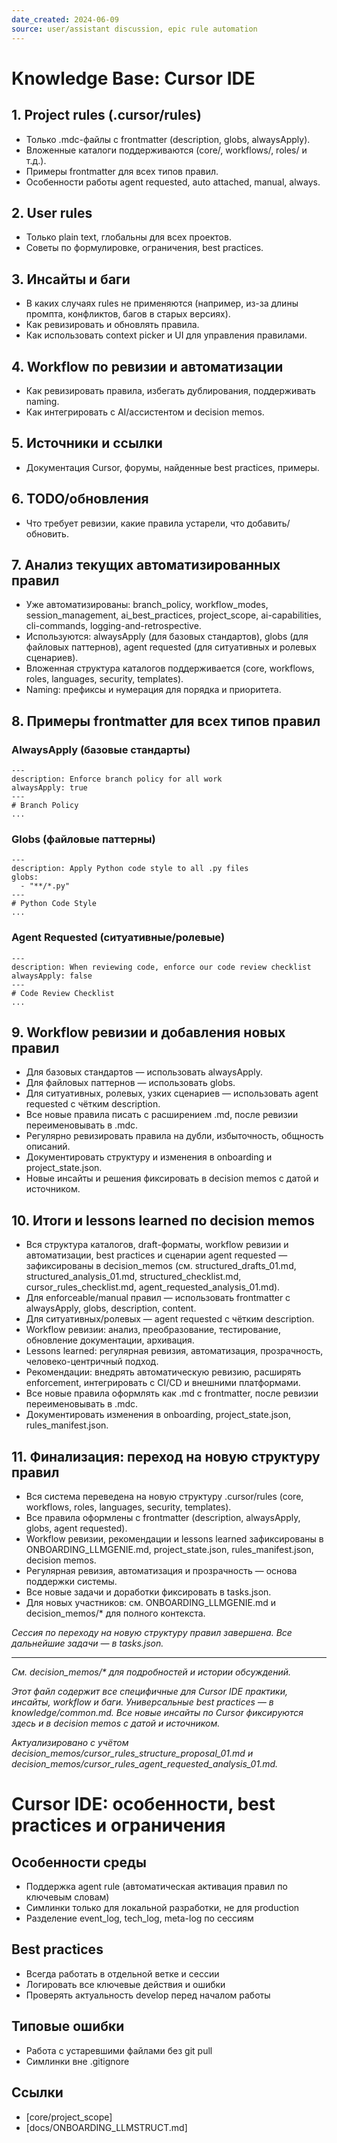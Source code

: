 ```yaml
---
date_created: 2024-06-09
source: user/assistant discussion, epic rule automation
---
```

# Knowledge Base: Cursor IDE

## 1. Project rules (.cursor/rules)
- Только .mdc-файлы с frontmatter (description, globs, alwaysApply).
- Вложенные каталоги поддерживаются (core/, workflows/, roles/ и т.д.).
- Примеры frontmatter для всех типов правил.
- Особенности работы agent requested, auto attached, manual, always.

## 2. User rules
- Только plain text, глобальны для всех проектов.
- Советы по формулировке, ограничения, best practices.

## 3. Инсайты и баги
- В каких случаях rules не применяются (например, из-за длины промпта, конфликтов, багов в старых версиях).
- Как ревизировать и обновлять правила.
- Как использовать context picker и UI для управления правилами.

## 4. Workflow по ревизии и автоматизации
- Как ревизировать правила, избегать дублирования, поддерживать naming.
- Как интегрировать с AI/ассистентом и decision memos.

## 5. Источники и ссылки
- Документация Cursor, форумы, найденные best practices, примеры.

## 6. TODO/обновления
- Что требует ревизии, какие правила устарели, что добавить/обновить.

## 7. Анализ текущих автоматизированных правил
- Уже автоматизированы: branch_policy, workflow_modes, session_management, ai_best_practices, project_scope, ai-capabilities, cli-commands, logging-and-retrospective.
- Используются: alwaysApply (для базовых стандартов), globs (для файловых паттернов), agent requested (для ситуативных и ролевых сценариев).
- Вложенная структура каталогов поддерживается (core, workflows, roles, languages, security, templates).
- Naming: префиксы и нумерация для порядка и приоритета.

## 8. Примеры frontmatter для всех типов правил
### AlwaysApply (базовые стандарты)
```
---
description: Enforce branch policy for all work
alwaysApply: true
---
# Branch Policy
...
```
### Globs (файловые паттерны)
```
---
description: Apply Python code style to all .py files
globs:
  - "**/*.py"
---
# Python Code Style
...
```
### Agent Requested (ситуативные/ролевые)
```
---
description: When reviewing code, enforce our code review checklist
alwaysApply: false
---
# Code Review Checklist
...
```

## 9. Workflow ревизии и добавления новых правил
- Для базовых стандартов — использовать alwaysApply.
- Для файловых паттернов — использовать globs.
- Для ситуативных, ролевых, узких сценариев — использовать agent requested с чётким description.
- Все новые правила писать с расширением .md, после ревизии переименовывать в .mdc.
- Регулярно ревизировать правила на дубли, избыточность, общность описаний.
- Документировать структуру и изменения в onboarding и project_state.json.
- Новые инсайты и решения фиксировать в decision memos с датой и источником.

## 10. Итоги и lessons learned по decision memos
- Вся структура каталогов, draft-форматы, workflow ревизии и автоматизации, best practices и сценарии agent requested — зафиксированы в decision_memos (см. structured_drafts_01.md, structured_analysis_01.md, structured_checklist.md, cursor_rules_checklist.md, agent_requested_analysis_01.md).
- Для enforceable/manual правил — использовать frontmatter с alwaysApply, globs, description, content.
- Для ситуативных/ролевых — agent requested с чётким description.
- Workflow ревизии: анализ, преобразование, тестирование, обновление документации, архивация.
- Lessons learned: регулярная ревизия, автоматизация, прозрачность, человеко-центричный подход.
- Рекомендации: внедрять автоматическую ревизию, расширять enforcement, интегрировать с CI/CD и внешними платформами.
- Все новые правила оформлять как .md с frontmatter, после ревизии переименовывать в .mdc.
- Документировать изменения в onboarding, project_state.json, rules_manifest.json.

## 11. Финализация: переход на новую структуру правил
- Вся система переведена на новую структуру .cursor/rules (core, workflows, roles, languages, security, templates).
- Все правила оформлены с frontmatter (description, alwaysApply, globs, agent requested).
- Workflow ревизии, рекомендации и lessons learned зафиксированы в ONBOARDING_LLMGENIE.md, project_state.json, rules_manifest.json, decision memos.
- Регулярная ревизия, автоматизация и прозрачность — основа поддержки системы.
- Все новые задачи и доработки фиксировать в tasks.json.
- Для новых участников: см. ONBOARDING_LLMGENIE.md и decision_memos/* для полного контекста.

_Сессия по переходу на новую структуру правил завершена. Все дальнейшие задачи — в tasks.json._

---

_См. decision_memos/* для подробностей и истории обсуждений._

_Этот файл содержит все специфичные для Cursor IDE практики, инсайты, workflow и баги. Универсальные best practices — в knowledge/common.md. Все новые инсайты по Cursor фиксируются здесь и в decision memos с датой и источником._ 

_Актуализировано с учётом decision_memos/cursor_rules_structure_proposal_01.md и decision_memos/cursor_rules_agent_requested_analysis_01.md._ 

# Cursor IDE: особенности, best practices и ограничения

## Особенности среды
- Поддержка agent rule (автоматическая активация правил по ключевым словам)
- Симлинки только для локальной разработки, не для production
- Разделение event_log, tech_log, meta-log по сессиям

## Best practices
- Всегда работать в отдельной ветке и сессии
- Логировать все ключевые действия и ошибки
- Проверять актуальность develop перед началом работы

## Типовые ошибки
- Работа с устаревшими файлами без git pull
- Симлинки вне .gitignore

## Ссылки
- [core/project_scope]
- [docs/ONBOARDING_LLMSTRUCT.md] 